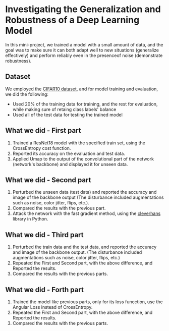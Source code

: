 # Investigating the Generalization and Robustness of a Deep Learning Model
In this mini-project, we trained a model with a small amount of data, and the goal was to make sure it can both adapt well to new situations (generalize effectively) and perform reliably even in the presenceof noise (demonstrate robustness).

## Dataset
We employed the [CIFAR10 dataset](https://github.com/EN10/CIFAR), and for model training and evaluation, we did the following:
* Used 20% of the training data for training, and the rest for evaluation, while making sure of retaing class labels' balance
* Used all of the test data for testing the trained model


## What we did - First part
1. Trained a ResNet18 model with the specified train set, using the CrossEntropy cost function. 
2. Reported its accuracy on the evaluation and test data.
3. Applied Umap to the output of the convolutional part of the network (network's backbone) and displayed it for unseen data.

## What we did - Second part
1. Perturbed the unseen data (test data) and reported the accuracy and image of the backbone output (The disturbance included augmentations such as noise, color jitter, flips, etc.).
2. Compared the results with the previous part.  
3. Attack the network with the fast gradient method, using the [cleverhans](https://github.com/cleverhans-lab/cleverhans) library in Python.

## What we did - Third part
1. Perturbed the train data and the test data, and reported the accuracy and image of the backbone output. (The disturbance included augmentations such as noise, color jitter, flips, etc.) 
2. Repeated the First and Second part, with the above difference, and Reported the results.
3. Compared the results with the previous parts.  


## What we did - Forth part
1. Trained the model like previous parts, only for its loss funcction, use the Angular Loss instead of CrossEntropy.
2. Repeated the First and Second part, with the above difference, and Reported the results.
3. Compared the results with the previous parts. 
